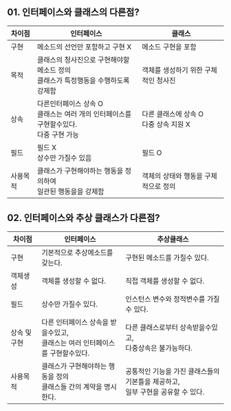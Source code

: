 ## 01. 인터페이스와 클래스의 다른점?
|차이점|인터페이스|클래스|
|------|---|---|
|구현|메소드의 선언만 포함하고 구현 X|메소드 구현을 포함|
|목적|클래스의 청사진으로 구현해야할 메소드 정의<br>클래스가 특정행동을 수행하도록 강제함|객체를 생성하기 위한 구체적인 청사진|
|상속|다른인터페이스 상속 O <br>클래스는 여러 개의 인터페이스를 구현할수있다.<br>다중 구현 가능|다른 클래스에 상속 O <br>다중 상속 지원 X|
|필드|필드 X <br>상수만 가질수 있음|필드 O|
|사용목적|클래스가 구현해야하는 행동을 정의하여<br>일관된 행동을을 강제함|객체의 상태와 행동을 구체적으로 정의|

## 02. 인터페이스와 추상 클래스가 다른점?
|차이점|인터페이스|추상클래스|
|------|---|---|
|구현|기본적으로 추상메소드를 갖는다.|구현된 메소드를 가질수 있다.|
|객체생성|객체를 생성할 수 없다.|직접 객체를 생성할 수 없다.|
|필드|상수만 가질수 있다.|인스턴스 변수와 정적변수를 가질수 있다.|
|상속 및 구현|다른 인터페이스 상속을 받을수있고,<br>클래스는 여러 인터페이스를 구현할수있다.|다른 클래스로부터 상속받을수있고,<br>다중상속은 불가능하다.|
|사용목적|클래스가 구현해야하는 행동을 정의<br>클래스들 간의 계약을 명시한다.|공통적인 기능을 가진 클래스들의 기본틀을 제공하고,<br>일부 구현을 공유할 수 있다.|
